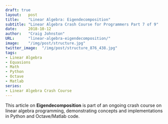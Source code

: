 ```yaml
---
draft: true
layout:   post
title:    "Linear Algebra: Eigendecomposition"
subtitle: "Linear Algebra Crash Course for Programmers Part 7 of 9"
date:     2018-10-12
author:   "Craig Johnston"
URL:      "linear-algebra-eigendecomposition/"
image:    "/img/post/structure.jpg"
twitter_image:  "/img/post/structure_876_438.jpg"
tags:
- Linear Algebra
- Equasions
- Math
- Python
- Octave
- Matlab
series:
- Linear Algebra Crash Course
---
```

This article on **Eigendecomposition** is part of an ongoing crash course on linear algebra programming, demonstrating concepts and implementations in Python and Octave/Matlab code.
